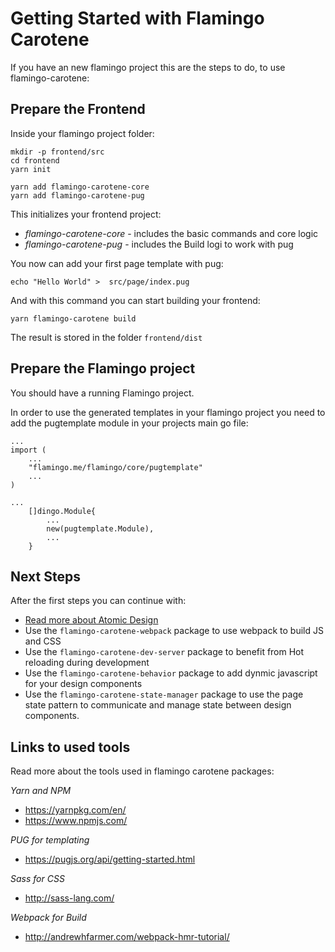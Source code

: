 # Getting Started with Flamingo Carotene

If you have an new flamingo project this are the steps to do, to use flamingo-carotene:

## Prepare the Frontend

Inside your flamingo project folder:

```
mkdir -p frontend/src
cd frontend
yarn init

yarn add flamingo-carotene-core
yarn add flamingo-carotene-pug

```

This initializes your frontend project:

* *flamingo-carotene-core* - includes the basic commands and core logic
* *flamingo-carotene-pug* - includes the Build logi to work with pug


You now can add your first page template with pug:

```
echo "Hello World" >  src/page/index.pug
```

And with this command you can start building your frontend:

```
yarn flamingo-carotene build
```

The result is stored in the folder ```frontend/dist```


## Prepare the Flamingo project
You should have a running Flamingo project.

In order to use the generated templates in your flamingo project you need to add the pugtemplate module in your projects main go file:

```
...
import (
    ...
	"flamingo.me/flamingo/core/pugtemplate"
	...
)

...
    []dingo.Module{
        ...
        new(pugtemplate.Module),
        ...
    }

```

## Next Steps

After the first steps you can continue with:

* [Read more about Atomic Design](/docs/atomic-design.md)
* Use the `flamingo-carotene-webpack` package to use webpack to build JS and CSS
* Use the `flamingo-carotene-dev-server` package to benefit from Hot reloading during development
* Use the `flamingo-carotene-behavior` package to add dynmic javascript for your design components
* Use the `flamingo-carotene-state-manager` package to use the page state pattern to communicate and manage state between design components.


## Links to used tools

Read more about the tools used in flamingo carotene packages:

*Yarn and NPM*

- https://yarnpkg.com/en/
- https://www.npmjs.com/

*PUG for templating*

- https://pugjs.org/api/getting-started.html

*Sass for CSS*

- http://sass-lang.com/

*Webpack for Build*

- http://andrewhfarmer.com/webpack-hmr-tutorial/



